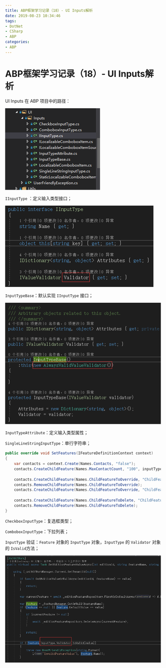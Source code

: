 ```yaml
---
title: ABP框架学习记录（18）- UI Inputs解析
date: 2019-08-23 10:34:46
tags:
- DotNet
- CSharp
- ABP
categories: 
- ABP
---
```

# ABP框架学习记录（18）- UI Inputs解析

UI Inputs 在 ABP 项目中的路径：

![QQ截图20190823104812.png](/img/QQ截图20190823104812.png)

`IInputType` ：定义输入类型接口；

![QQ截图20190823105038.png](/img/QQ截图20190823105038.png)

`InputTypeBase`：默认实现 `IInputType` 接口；

![QQ截图20190823105319.png](/img/QQ截图20190823105319.png)

`InputTypeAttribute`：定义输入类型属性；

`SingleLineStringInputType`：单行字符串；

```cs
public override void SetFeatures(IFeatureDefinitionContext context)
{
    var contacts = context.Create(Names.Contacts, "false");
    contacts.CreateChildFeature(Names.MaxContactCount, "100", inputType: new SingleLineStringInputType(new NumericValueValidator(1, 10000)));

    contacts.CreateChildFeature(Names.ChildFeatureToOverride, "ChildFeature");
    contacts.RemoveChildFeature(Names.ChildFeatureToOverride);
    contacts.CreateChildFeature(Names.ChildFeatureToOverride, "ChildFeatureToOverride");

    contacts.CreateChildFeature(Names.ChildFeatureToDelete, "ChildFeatureToDelete");
    contacts.RemoveChildFeature(Names.ChildFeatureToDelete);
}
```

`CheckboxInputType`：复选框类型；

`ComboboxInputType`：下拉列表；

`InputType` 验证：`Feature` 对象的 `InputType` 对象，`InputType` 的 `Validator` 对象的 `IsValid`方法；

![QQ截图20190823104156.png](/img/QQ截图20190823104156.png)